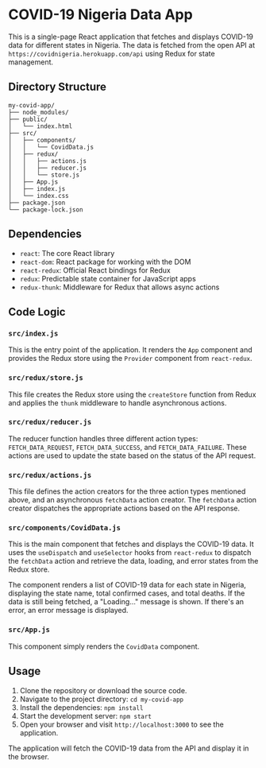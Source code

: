# COVID-19 Nigeria Data App

This is a single-page React application that fetches and displays COVID-19 data for different states in Nigeria. The data is fetched from the open API at `https://covidnigeria.herokuapp.com/api` using Redux for state management.

## Directory Structure

```
my-covid-app/
├── node_modules/
├── public/
│   └── index.html
├── src/
│   ├── components/
│   │   └── CovidData.js
│   ├── redux/
│   │   ├── actions.js
│   │   ├── reducer.js
│   │   └── store.js
│   ├── App.js
│   ├── index.js
│   └── index.css
├── package.json
└── package-lock.json
```

## Dependencies

- `react`: The core React library
- `react-dom`: React package for working with the DOM
- `react-redux`: Official React bindings for Redux
- `redux`: Predictable state container for JavaScript apps
- `redux-thunk`: Middleware for Redux that allows async actions

## Code Logic

### `src/index.js`

This is the entry point of the application. It renders the `App` component and provides the Redux store using the `Provider` component from `react-redux`.

### `src/redux/store.js`

This file creates the Redux store using the `createStore` function from Redux and applies the `thunk` middleware to handle asynchronous actions.

### `src/redux/reducer.js`

The reducer function handles three different action types: `FETCH_DATA_REQUEST`, `FETCH_DATA_SUCCESS`, and `FETCH_DATA_FAILURE`. These actions are used to update the state based on the status of the API request.

### `src/redux/actions.js`

This file defines the action creators for the three action types mentioned above, and an asynchronous `fetchData` action creator. The `fetchData` action creator dispatches the appropriate actions based on the API response.

### `src/components/CovidData.js`

This is the main component that fetches and displays the COVID-19 data. It uses the `useDispatch` and `useSelector` hooks from `react-redux` to dispatch the `fetchData` action and retrieve the data, loading, and error states from the Redux store.

The component renders a list of COVID-19 data for each state in Nigeria, displaying the state name, total confirmed cases, and total deaths. If the data is still being fetched, a "Loading..." message is shown. If there's an error, an error message is displayed.

### `src/App.js`

This component simply renders the `CovidData` component.

## Usage

1. Clone the repository or download the source code.
2. Navigate to the project directory: `cd my-covid-app`
3. Install the dependencies: `npm install`
4. Start the development server: `npm start`
5. Open your browser and visit `http://localhost:3000` to see the application.

The application will fetch the COVID-19 data from the API and display it in the browser.